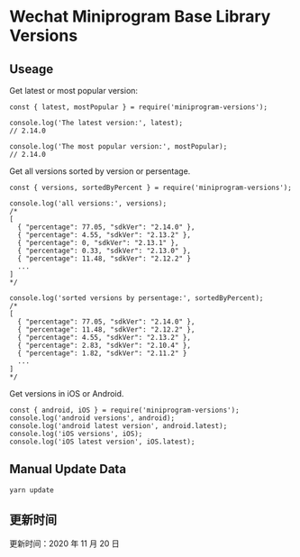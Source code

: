 
# Wechat Miniprogram Base Library Versions

## Useage

Get latest or most popular version:

```;
const { latest, mostPopular } = require('miniprogram-versions');

console.log('The latest version:', latest);
// 2.14.0

console.log('The most popular version:', mostPopular);
// 2.14.0

```

Get all versions sorted by version or persentage.

```
const { versions, sortedByPercent } = require('miniprogram-versions');

console.log('all versions:', versions);
/*
[
  { "percentage": 77.05, "sdkVer": "2.14.0" },
  { "percentage": 4.55, "sdkVer": "2.13.2" },
  { "percentage": 0, "sdkVer": "2.13.1" },
  { "percentage": 0.33, "sdkVer": "2.13.0" },
  { "percentage": 11.48, "sdkVer": "2.12.2" }
  ...
]
*/

console.log('sorted versions by persentage:', sortedByPercent);
/*
[
  { "percentage": 77.05, "sdkVer": "2.14.0" },
  { "percentage": 11.48, "sdkVer": "2.12.2" },
  { "percentage": 4.55, "sdkVer": "2.13.2" },
  { "percentage": 2.83, "sdkVer": "2.10.4" },
  { "percentage": 1.82, "sdkVer": "2.11.2" }
  ...
]
*/
```

Get versions in iOS or Android.

```
const { android, iOS } = require('miniprogram-versions');
console.log('android versions', android);
console.log('android latest version', android.latest);
console.log('iOS versions', iOS);
console.log('iOS latest version', iOS.latest);
```

## Manual Update Data

```
yarn update
```

## 更新时间

更新时间：2020 年 11 月 20 日
